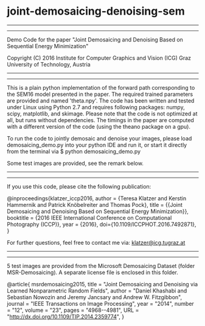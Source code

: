 # joint-demosaicing-denoising-sem
-----------------------------------------------------------------------------------------
-----------------------------------------------------------------------------------------

Demo Code for the paper "Joint Demosaicing and Denoising Based on
Sequential Energy Minimization"

Copyright (C) 2016 Institute for Computer Graphics and Vision (ICG)
Graz University of Technology, Austria

-----------------------------------------------------------------------------------------
-----------------------------------------------------------------------------------------

This is a plain python implementation of the forward path corresponding to the SEM16
model presented in the paper. The required trained parameters are provided and named
'theta.npy'. The code has been written and tested under Linux using Python 2.7 and
requires following packages: numpy, scipy, matplotlib, and skimage. Please note that the
code is not optimized at all, but runs without dependencies. The timings in the paper
are computed with a different version of the code (using the theano package on a gpu).

To run the code to jointly demosaic and denoise your images, please load
demosaicing_demo.py into your python IDE and run it, or start it directly
from the terminal via
$ python demosaicing_demo.py

Some test images are provided, see the remark below.

-----------------------------------------------------------------------------------------
-----------------------------------------------------------------------------------------

If you use this code, please cite the following publication:

@inproceedings{klatzer_iccp2016,
author = {Teresa Klatzer and Kerstin Hammernik and Patrick Knöbelreiter and Thomas Pock},
title = {{Joint Demosaicing and Denoising Based on Sequential Energy Minimization}},
booktitle = {2016 IEEE International Conference on Computational Photography (ICCP)},
year = {2016},
doi={10.1109/ICCPHOT.2016.7492871},
}

For further questions, feel free to contact me via: klatzer@icg.tugraz.at

-----------------------------------------------------------------------------------------
-----------------------------------------------------------------------------------------

5 test images are provided from the Microsoft Demosaicing Dataset (folder MSR-Demosaicing).
A separate license file is enclosed in this folder.

@article{ msrdemosaicing2015,
    title = "Joint Demosaicing and Denoising via Learned Nonparametric Random Fields",
    author = "Daniel Khashabi and Sebastian Nowozin and
              Jeremy Jancsary and Andrew W. Fitzgibbon",
    journal = "IEEE Transactions on Image Processing",
    year = "2014",
    number = "12",
    volume = "23",
    pages = "4968--4981",
    URL = "http://dx.doi.org/10.1109/TIP.2014.2359774",
}

